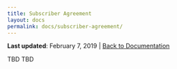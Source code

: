 ```yaml
---
title: Subscriber Agreement
layout: docs
permalink: docs/subscriber-agreement/
---
```


**Last updated**: February 7, 2019 \| [Back to Documentation](/docs/)

TBD TBD
